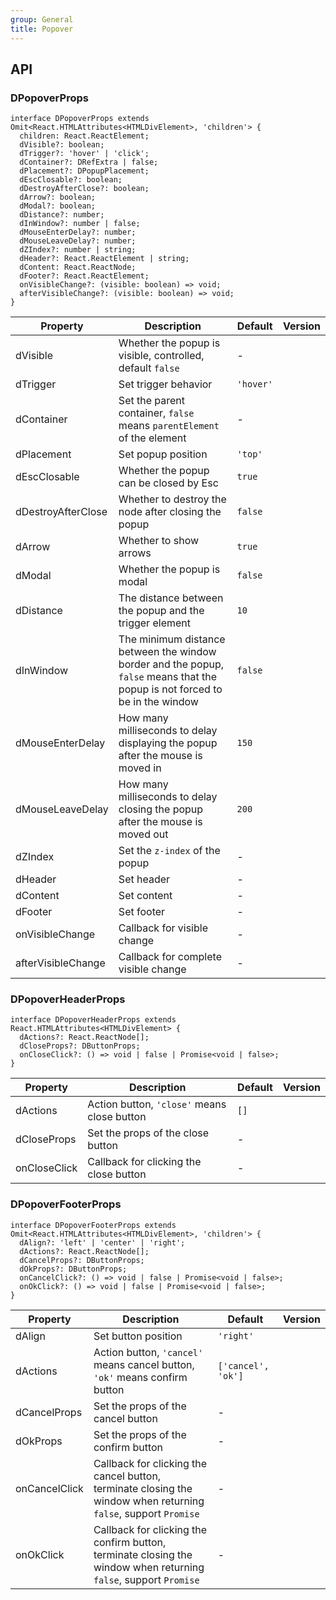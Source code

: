 ```yaml
---
group: General
title: Popover
---
```


## API

### DPopoverProps

```tsx
interface DPopoverProps extends Omit<React.HTMLAttributes<HTMLDivElement>, 'children'> {
  children: React.ReactElement;
  dVisible?: boolean;
  dTrigger?: 'hover' | 'click';
  dContainer?: DRefExtra | false;
  dPlacement?: DPopupPlacement;
  dEscClosable?: boolean;
  dDestroyAfterClose?: boolean;
  dArrow?: boolean;
  dModal?: boolean;
  dDistance?: number;
  dInWindow?: number | false;
  dMouseEnterDelay?: number;
  dMouseLeaveDelay?: number;
  dZIndex?: number | string;
  dHeader?: React.ReactElement | string;
  dContent: React.ReactNode;
  dFooter?: React.ReactElement;
  onVisibleChange?: (visible: boolean) => void;
  afterVisibleChange?: (visible: boolean) => void;
}
```

<!-- prettier-ignore-start -->
| Property | Description | Default | Version | 
| --- | --- | --- | --- | 
| dVisible | Whether the popup is visible, controlled, default `false` | - |  |
| dTrigger | Set trigger behavior | `'hover'` |  |
| dContainer | Set the parent container, `false` means `parentElement` of the element | - |  |
| dPlacement | Set popup position | `'top'` |  |
| dEscClosable | Whether the popup can be closed by Esc | `true` |  |
| dDestroyAfterClose | Whether to destroy the node after closing the popup | `false` |  |
| dArrow | Whether to show arrows | `true` |  |
| dModal | Whether the popup is modal | `false` |  |
| dDistance | The distance between the popup and the trigger element | `10` |  |
| dInWindow | The minimum distance between the window border and the popup, `false` means that the popup is not forced to be in the window | `false` |  |
| dMouseEnterDelay | How many milliseconds to delay displaying the popup after the mouse is moved in | `150` |  |
| dMouseLeaveDelay | How many milliseconds to delay closing the popup after the mouse is moved out | `200` |  |
| dZIndex | Set the `z-index` of the popup | - |  |
| dHeader | Set header | - |  |
| dContent | Set content | - |  |
| dFooter | Set footer | - |  |
| onVisibleChange | Callback for visible change | - |  |
| afterVisibleChange | Callback for complete visible change | - |  |
<!-- prettier-ignore-end -->

### DPopoverHeaderProps

```tsx
interface DPopoverHeaderProps extends React.HTMLAttributes<HTMLDivElement> {
  dActions?: React.ReactNode[];
  dCloseProps?: DButtonProps;
  onCloseClick?: () => void | false | Promise<void | false>;
}
```

<!-- prettier-ignore-start -->
| Property | Description | Default | Version | 
| --- | --- | --- | --- | 
| dActions | Action button, `'close'` means close button | `[]` |  |
| dCloseProps | Set the props of the close button | - |  |
| onCloseClick | Callback for clicking the close button | - |  |
<!-- prettier-ignore-end -->

### DPopoverFooterProps

```tsx
interface DPopoverFooterProps extends Omit<React.HTMLAttributes<HTMLDivElement>, 'children'> {
  dAlign?: 'left' | 'center' | 'right';
  dActions?: React.ReactNode[];
  dCancelProps?: DButtonProps;
  dOkProps?: DButtonProps;
  onCancelClick?: () => void | false | Promise<void | false>;
  onOkClick?: () => void | false | Promise<void | false>;
}
```

<!-- prettier-ignore-start -->
| Property | Description | Default | Version | 
| --- | --- | --- | --- | 
| dAlign | Set button position | `'right'` |  |
| dActions | Action button, `'cancel'` means cancel button, `'ok'` means confirm button | `['cancel', 'ok']` |  |
| dCancelProps | Set the props of the cancel button | - |  |
| dOkProps | Set the props of the confirm button | - |  |
| onCancelClick | Callback for clicking the cancel button, terminate closing the window when returning `false`, support `Promise` | - |  |
| onOkClick | Callback for clicking the confirm button, terminate closing the window when returning `false`, support `Promise` | - |  |
<!-- prettier-ignore-end -->
